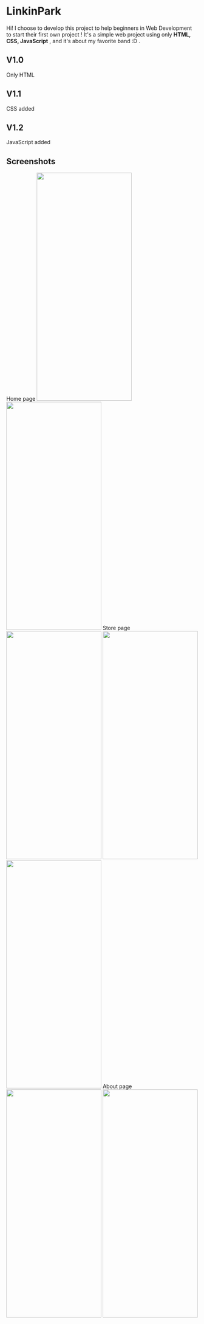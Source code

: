 # LinkinPark

Hi! I choose to develop this project to help beginners in Web Development to start their first own project ! It's a simple web project using only **HTML, CSS, JavaScript** , and it's about my favorite band :D . 

## V1.0
Only HTML

## V1.1
CSS added

## V1.2
JavaScript added

## Screenshots 

Home page
<img src="screenshots/home1.jpg"
width="250"
height="600"/>
<img src="screenshots/home2.jpg"
width="250"
height="600"/>
Store page
<img src="screenshots/store1.jpg"
width="250"
height="600"/>
<img src="screenshots/store2.jpg"
width="250"
height="600"/>
<img src="screenshots/store3.jpg"
width="250"
height="600"/>
About page
<img src="screenshots/about1.jpg"
width="250"
height="600"/>
<img src="screenshots/about2.jpg"
width="250"
height="600"/>




